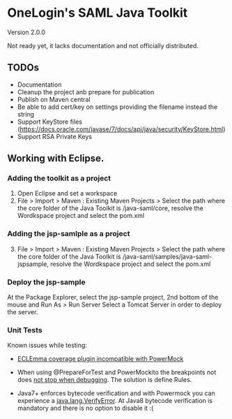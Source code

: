 # OneLogin's SAML Java Toolkit

Version 2.0.0

Not ready yet, it lacks documentation and not officially distributed.


## TODOs

- Documentation
- Cleanup the project anb prepare for publication
- Publish on Maven central
- Be able to add cert/key on settings providing the filename instead the string
- Support KeyStore files (https://docs.oracle.com/javase/7/docs/api/java/security/KeyStore.html)
- Support RSA Private Keys

## Working with Eclipse.

### Adding the toolkit as a project

1. Open Eclipse and set a workspace
2. File > Import > Maven : Existing Maven Projects > Select the path where the core folder of the Java Toolkit is  <path>/java-saml/core, resolve the Wordkspace project and select the pom.xml

### Adding the jsp-samlple as a project

3. File > Import > Maven : Existing Maven Projects > Select the path where the core folder of the Java Toolkit is  <path>/java-saml/samples/java-saml-jspsample, resolve the Wordkspace project and select the pom.xml

### Deploy the jsp-sample

At the Package Explorer, select the jsp-sample project, 2nd bottom of the mouse and Run As > Run Server
Select a Tomcat Server in order to deploy the server.

### Unit Tests

Known issues while testing:

 * [ECLEmma coverage plugin incompatible with PowerMock](http://stackoverflow.com/questions/23363212/powermock-eclemma-coverage-issue)
  
 * When using @PrepareForTest and PowerMockito the breakpoints not does [not stop when debugging](http://stackoverflow.com/questions/35140575/powermockito-junit-and-eclemma-debugging-dosent-work). The solution is define Rules.

 * Java7+ enforces bytecode verification and with Powermock you can experience a [java.lang.VerifyError](http://www.notonlyanecmplace.com/java-7-enforces-bytecode-verification/).
   At Java8 bytecode verification is mandatory and there is no option to disable it :(